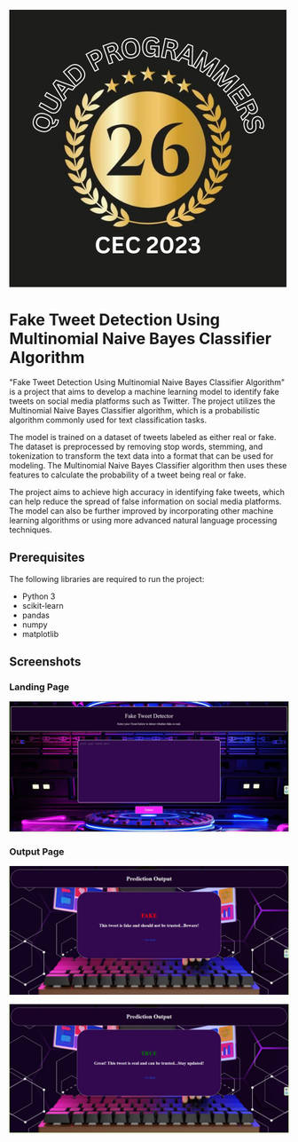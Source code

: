 ![Team Logo](https://github.com/ssreenivasashenoy/Fake-Tweet-Detection-Using-Multinomial-Naive-Bayes-Classifier-Algorithm/blob/main/static/img/TeamLogo.png?raw=true)

# Fake Tweet Detection Using Multinomial Naive Bayes Classifier Algorithm

"Fake Tweet Detection Using Multinomial Naive Bayes Classifier Algorithm" is a project that aims to develop a machine learning model to identify fake tweets on social media platforms such as Twitter. The project utilizes the Multinomial Naive Bayes Classifier algorithm, which is a probabilistic algorithm commonly used for text classification tasks.

The model is trained on a dataset of tweets labeled as either real or fake. The dataset is preprocessed by removing stop words, stemming, and tokenization to transform the text data into a format that can be used for modeling. The Multinomial Naive Bayes Classifier algorithm then uses these features to calculate the probability of a tweet being real or fake.

The project aims to achieve high accuracy in identifying fake tweets, which can help reduce the spread of false information on social media platforms. The model can also be further improved by incorporating other machine learning algorithms or using more advanced natural language processing techniques.

## Prerequisites

The following libraries are required to run the project:
- Python 3
- scikit-learn
- pandas
- numpy
- matplotlib

## Screenshots

### Landing Page
![Landing Page](https://github.com/ssreenivasashenoy/Fake-Tweet-Detection-Using-Multinomial-Naive-Bayes-Classifier-Algorithm/blob/main/static/img/landingpage.jpeg?raw=true)

### Output Page
![Output Fake](https://github.com/ssreenivasashenoy/Fake-Tweet-Detection-Using-Multinomial-Naive-Bayes-Classifier-Algorithm/blob/main/static/img/predictfake.jpeg?raw=true)

![Output Real](https://github.com/ssreenivasashenoy/Fake-Tweet-Detection-Using-Multinomial-Naive-Bayes-Classifier-Algorithm/blob/main/static/img/predicttrue.jpeg?raw=true)